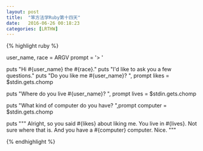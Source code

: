 ```yaml
---
layout: post
title:  "笨方法学Ruby第十四天"
date:   2016-06-26 00:18:23
categories: [LRTHW]
---
```


{% highlight ruby %}

user_name, race = ARGV
prompt = '> '

puts "Hi #{user_name} the #{race}."
puts "I'd like to ask you a few questions."
puts "Do you like me #{user_name}? ", prompt
likes = $stdin.gets.chomp

puts "Where do you live #{user_name}? ", prompt
lives = $stdin.gets.chomp

puts "What kind of computer do you have? ",prompt
computer = $stdin.gets.chomp

puts """
Alright, so you said #{likes} about liking me.
You live in #{lives}. Not sure where that is.
And you have a #{computer} computer. Nice.
"""

{% endhighlight %}


